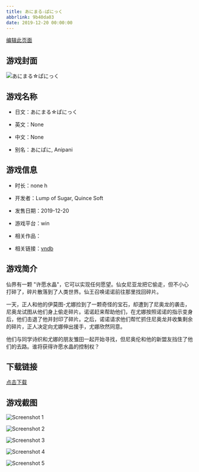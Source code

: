 ```yaml
---
title: あにまる☆ぱにっく
abbrlink: 9b40da03
date: 2019-12-20 00:00:00
---
```

[编辑此页面](https://github.com/ACG-3/ADV3-source/blob/main/source/_posts/games/%E3%81%82%E3%81%AB%E3%81%BE%E3%82%8B%E2%98%86%E3%81%B1%E3%81%AB%E3%81%A3%E3%81%8F.md)

## 游戏封面

![あにまる☆ぱにっく](https://pan.timero.xyz/d/onedrive/img_lib_001/%E3%81%82%E3%81%AB%E3%81%BE%E3%82%8B%E2%98%86%E3%81%B1%E3%81%AB%E3%81%A3%E3%81%8F_cover.avif)


## 游戏名称

- 日文：あにまる☆ぱにっく
- 英文：None
- 中文：None

- 别名：あにぱに, Anipani


## 游戏信息

- 时长：none h
- 开发者：Lump of Sugar, Quince Soft
- 发售日期：2019-12-20
- 游戏平台：win
- 相关作品：

- 相关链接：[vndb](https://vndb.org/v26513)


## 游戏简介

仙界有一颗 "许愿水晶"，它可以实现任何愿望。仙女尼亚龙把它偷走，但不小心打碎了，碎片散落到了人类世界。仙王召唤诺诺前往那里找回碎片。

一天，正人和他的伊莫图-尤娜捡到了一颗奇怪的宝石，却遭到了尼奥龙的袭击，尼奥龙试图从他们身上偷走碎片。诺诺赶来帮助他们，在尤娜按照诺诺的指示变身后，他们击退了他并封印了碎片。之后，诺诺请求他们帮忙抓住尼奥龙并收集剩余的碎片，正人决定向尤娜伸出援手，尤娜欣然同意。

他们与同学诗织和尤娜的朋友雏田一起开始寻找，但尼奥伦和他的新盟友挡住了他们的去路。谁将获得许愿水晶的控制权？




## 下载链接

[点击下载](https://pan.timero.xyz/onedrive/adv_lib_001/%E3%81%82%E3%81%AB%E3%81%BE%E3%82%8B%E2%98%86%E3%81%B1%E3%81%AB%E3%81%A3%E3%81%8F)


## 游戏截图


![Screenshot 1](https://pan.timero.xyz/d/onedrive/img_lib_001/%E3%81%82%E3%81%AB%E3%81%BE%E3%82%8B%E2%98%86%E3%81%B1%E3%81%AB%E3%81%A3%E3%81%8F_Screenshot_1.avif)

![Screenshot 2](https://pan.timero.xyz/d/onedrive/img_lib_001/%E3%81%82%E3%81%AB%E3%81%BE%E3%82%8B%E2%98%86%E3%81%B1%E3%81%AB%E3%81%A3%E3%81%8F_Screenshot_2.avif)

![Screenshot 3](https://pan.timero.xyz/d/onedrive/img_lib_001/%E3%81%82%E3%81%AB%E3%81%BE%E3%82%8B%E2%98%86%E3%81%B1%E3%81%AB%E3%81%A3%E3%81%8F_Screenshot_3.avif)

![Screenshot 4](https://pan.timero.xyz/d/onedrive/img_lib_001/%E3%81%82%E3%81%AB%E3%81%BE%E3%82%8B%E2%98%86%E3%81%B1%E3%81%AB%E3%81%A3%E3%81%8F_Screenshot_4.avif)

![Screenshot 5](https://pan.timero.xyz/d/onedrive/img_lib_001/%E3%81%82%E3%81%AB%E3%81%BE%E3%82%8B%E2%98%86%E3%81%B1%E3%81%AB%E3%81%A3%E3%81%8F_Screenshot_5.avif)


